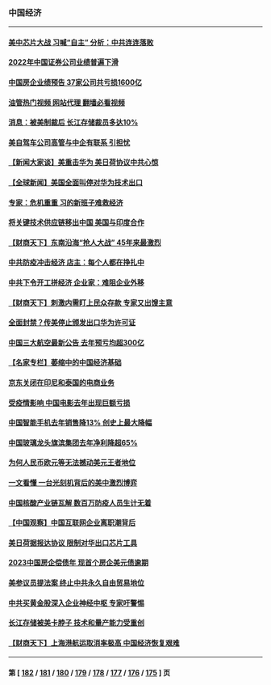 ### 中国经济
---
#### [美中芯片大战 习喊“自主” 分析：中共连连落败](../../pages/ncid283/n13920089.md?02020845) 
#### [2022年中国证券公司业绩普遍下滑](../../pages/ncid283/n13920380.md?02020845) 
#### [中国房企业绩预告 37家公司共亏损1600亿](../../pages/ncid283/n13920349.md?02020845) 
#### [油管热门视频 网站代理 翻墙必看视频](http://138.2.39.72:81/youtube.html?epic-marker?02020845)
#### [消息：被美制裁后 长江存储裁员多达10%](../../pages/ncid283/n13920203.md?02020845) 
#### [美自驾车公司高管与中企有联系 引担忧](../../pages/ncid283/n13920341.md?02020845) 
#### [【新闻大家谈】美重击华为 美日荷协议中共心惊](../../pages/ncid283/n13920246.md?02020845) 
#### [【全球新闻】美国全面叫停对华为技术出口](../../pages/ncid283/n13920076.md?02020845) 
#### [专家：危机重重 习的新班子难救经济](../../pages/ncid283/n13919797.md?02020845) 
#### [将关键技术供应链移出中国 美国与印度合作](../../pages/ncid283/n13919690.md?02020845) 
#### [【财商天下】东南沿海“抢人大战” 45年来最激烈](../../pages/ncid283/n13919571.md?02020845) 
#### [中共防疫冲击经济 店主：每个人都在挣扎中](../../pages/ncid283/n13919550.md?02020845) 
#### [中共下令开工拼经济 企业家：难阻企业外移](../../pages/ncid283/n13919435.md?02020845) 
#### [【财商天下】刺激内需盯上民众存款 专家又出馊主意](../../pages/ncid283/n13918908.md?02020845) 
#### [全面封禁？传美停止颁发出口华为许可证](../../pages/ncid283/n13918976.md?02020845) 
#### [中国三大航空最新公告 去年预亏均超300亿](../../pages/ncid283/n13918782.md?02020845) 
#### [【名家专栏】萎缩中的中国经济基础](../../pages/ncid283/n13917274.md?02020845) 
#### [京东关闭在印尼和泰国的电商业务](../../pages/ncid283/n13918822.md?02020845) 
#### [受疫情影响 中国电影去年出现巨额亏损](../../pages/ncid283/n13918174.md?02020845) 
#### [中国智能手机去年销售降13% 创史上最大降幅](../../pages/ncid283/n13918125.md?02020845) 
#### [中国玻璃龙头旗滨集团去年净利降超65%](../../pages/ncid283/n13918112.md?02020845) 
#### [为何人民币欧元等无法撼动美元王者地位](../../pages/ncid283/n13917579.md?02020845) 
#### [一文看懂 一台光刻机背后的美中激烈博弈](../../pages/ncid283/n13916976.md?02020845) 
#### [中国核酸产业链瓦解 数百万防疫人员生计无着](../../pages/ncid283/n13917190.md?02020845) 
#### [【中国观察】中国互联网企业离职潮背后](../../pages/ncid283/n13917049.md?02020845) 
#### [美日荷据报达协议 限制对华出口芯片工具](../../pages/ncid283/n13916908.md?02020845) 
#### [2023中国房企偿债年 现首个房企美元债逾期](../../pages/ncid283/n13916905.md?02020845) 
#### [美参议员提法案 终止中共永久自由贸易地位](../../pages/ncid283/n13916826.md?02020845) 
#### [中共买黄金股深入企业神经中枢 专家吁警惕](../../pages/ncid283/n13916857.md?02020845) 
#### [长江存储被美卡脖子 技术和量产能力受重创](../../pages/ncid283/n13916234.md?02020845) 
#### [【财商天下】上海港航运取消率极高 中国经济恢复艰难](../../pages/ncid283/n13916276.md?02020845) 

---
#### 第 [ [182](./182.md?02020845) / [181](./181.md?02020845) / [180](./180.md?02020845) / [179](./179.md?02020845) / [178](./178.md?02020845) / [177](./177.md?02020845) / [176](./176.md?02020845) / [175](./175.md?02020845) ] 页
